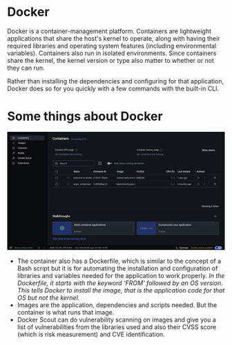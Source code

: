 # Docker 
Docker is a container-management platform. Containers are lightweight applications that share the host's kernel to operate, along with having their required libraries and operating system features (including environmental variables). Containers also run in isolated environments. Since containers share the kernel, the kernel version or type also matter to whether or not they can run. 

Rather than installing the dependencies and configuring for that application, Docker does so for you quickly with a few commands with the built-in CLI.

# Some things about Docker
![docker-main-menu](/images/docker-1.png)
- The container also has a Dockerfile, which is similar to the concept of a Bash script but it is for automating the installation and configuration of libraries and variables needed for the application to work properly. *In the Dockerfile, it starts with the keyword 'FROM' followed by an OS version. This tells Docker to install the image, that is the application code for that OS but not the kernel.*
- Images are the application, dependencies and scripts needed. But the container is what runs that image. 
- Docker Scout can do vulnerability scanning on images and give you a list of vulnerabilities from the libraries used and also their CVSS score (which is risk measurement) and CVE identification.